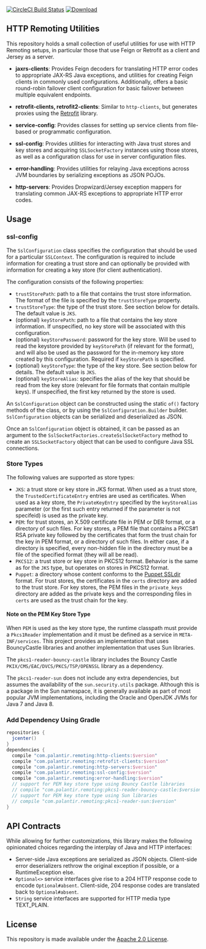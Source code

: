 [![CircleCI Build Status](https://circleci.com/gh/palantir/http-remoting/tree/develop.svg?style=shield)](https://circleci.com/gh/palantir/http-remoting)
[![Download](https://api.bintray.com/packages/palantir/releases/http-remoting/images/download.svg) ](https://bintray.com/palantir/releases/http-remoting/_latestVersion)

## HTTP Remoting Utilities
This repository holds a small collection of useful utilities for use with HTTP Remoting setups,
in particular those that use Feign or Retrofit as a client and Jersey as a server.

- **jaxrs-clients**: Provides Feign decoders for translating HTTP error codes to appropriate JAX-RS Java exceptions,
and utilities for creating Feign clients in commonly used configurations. Additionally,
offers a basic round-robin failover client configuration for basic failover between multiple
equivalent endpoints.

- **retrofit-clients, retrofit2-clients**: Similar to `http-clients`, but generates proxies using the
  [Retrofit](http://square.github.io/retrofit/) library.

- **service-config**: Provides classes for setting up service clients from file-based or programmatic configuration.

- **ssl-config**: Provides utilities for interacting with Java trust stores and key stores and acquiring
  `SSLSocketFactory` instances using those stores, as well as a configuration class for use in server configuration
  files.

- **error-handling**: Provides utilities for relaying Java exceptions across JVM boundaries by serializing exceptions
  as JSON POJOs.

- **http-servers**: Provides Dropwizard/Jersey exception mappers for translating common JAX-RS exceptions to
  appropriate HTTP error codes.


## Usage

### ssl-config
The `SslConfiguration` class specifies the configuration that should be used for a particular
`SSLContext`. The configuration is required to include information for creating a trust store and
can optionally be provided with information for creating a key store (for client authentication).

The configuration consists of the following properties:

* `trustStorePath`: path to a file that contains the trust store information. The format of the
 file is specified by the `trustStoreType` property.
* `trustStoreType`: the type of the trust store. See section below for details. The default value
 is `JKS`.
* (optional) `keyStorePath`: path to a file that contains the key store information. If unspecified,
 no key store will be associated with this configuration.
* (optional) `keyStorePassword`: password for the key store. Will be used to read the keystore
 provided by `keyStorePath` (if relevant for the format), and will also be used as the password
 for the in-memory key store created by this configuration. Required if `keyStorePath` is specified.
* (optional) `keyStoreType`: the type of the key store. See section below for details. The default
 value is `JKS`.
* (optional) `keyStoreAlias`: specifies the alias of the key that should be read from the key store
 (relevant for file formats that contain multiple keys). If unspecified, the first key returned by
 the store is used.

An `SslConfiguration` object can be constructed using the static `of()` factory methods of the
class, or by using the `SslConfiguration.Builder` builder. `SslConfiguration` objects can be
serialized and deserialized as JSON.

Once an `SslConfiguration` object is obtained, it can be passed as an argument to the
`SslSocketFactories.createSslSocketFactory` method to create an `SSLSocketFactory` object that can
be used to configure Java SSL connections.

### Store Types

The following values are supported as store types:

* `JKS`: a trust store or key store in JKS format. When used as a trust store, the
 `TrustedCertificateEntry` entries are used as certificates. When used as a key store, the
 `PrivateKeyEntry` specified by the `keyStoreAlias` parameter (or the first such entry returned if
 the parameter is not specifeid) is used as the private key.
* `PEM`: for trust stores, an X.509 certificate file in PEM or DER format, or a directory of such
 files. For key stores, a PEM file that contains a PKCS#1 RSA private key followed by the
 certificates that form the trust chain for the key in PEM format, or a directory of such files. In
 either case, if a directory is specified, every non-hidden file in the directory must be a file of
 the specified format (they will all be read).
* `PKCS12`: a trust store or key store in PKCS12 format. Behavior is the same as for the `JKS` type,
 but operates on stores in PKCS12 format.
* `Puppet`: a directory whose content conforms to the [Puppet SSLdir](https://docs.puppet.com/puppet/latest/reference/dirs_ssldir.html)
 format. For trust stores, the certificates in the `certs` directory are added to the trust store.
 For key stores, the PEM files in the `private_keys` directory are added as the private keys and
 the corresponding files in `certs` are used as the trust chain for the key.

#### Note on the PEM Key Store Type

When `PEM` is used as the key store type, the runtime classpath must provide a `Pkcs1Reader`
implementation and it must be defined as a service in `META-INF/services`. This project provides an
implementation that uses BouncyCastle libraries and another implementation that uses Sun libraries.

The `pkcs1-reader-bouncy-castle` library includes the Bouncy Castle
`PKIX/CMS/EAC/DVCS/PKCS/TSP/OPENSSL` library as a dependency.

The `pkcs1-reader-sun` does not include any extra dependencies, but assumes the availability of the
`sun.security.utils` package. Although this is a package in the Sun namespace, it is generally
available as part of most popular JVM implementations, including the Oracle and OpenJDK JVMs for
Java 7 and Java 8.

### Add Dependency Using Gradle

```groovy
repositories {
  jcenter()
}
dependencies {
  compile "com.palantir.remoting:http-clients:$version"
  compile "com.palantir.remoting:retrofit-clients:$version"
  compile "com.palantir.remoting:http-servers:$version"
  compile "com.palantir.remoting:ssl-config:$version"
  compile "com.palantir.remoting:error-handling:$version"
  // support for PEM key store type using Bouncy Castle libraries
  // compile "com.palantir.remoting:pkcs1-reader-bouncy-castle:$version"
  // support for PEM key store type using Sun libraries
  // compile "com.palantir.remoting:pkcs1-reader-sun:$version"
}
```


## API Contracts

While allowing for further customizations, this library makes the following opinionated choices
regarding the interplay of Java and HTTP interfaces:
- Server-side Java exceptions are serialized as JSON objects. Client-side error deserializers
  rethrow the original exception if possible, or a RuntimeException else.
- `Optional<>` service interfaces give rise to a 204 HTTP response code to encode `Optional#absent`.
  Client-side, 204 response codes are translated back to `Optional#absent`.
- `String` service interfaces are supported for HTTP media type TEXT_PLAIN.


## License
This repository is made available under the [Apache 2.0 License](http://www.apache.org/licenses/LICENSE-2.0).

